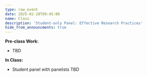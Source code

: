 ```yaml
---
type: raw_event
date: 2025-02-28T09:45:00
name: Class
description: 'Student-only Panel: Effective Research Practices'
hide_from_announcments: true
---
```

**Pre-class Work:** 
* TBD

**In Class:**
* Student panel with panelists TBD

<!-- 
**Pre-class Work:** (instructions on canvas)
* Read:
  * [The Secret History of Women in Coding](https://www.nytimes.com/2019/02/13/magazine/women-coding-computer-programming.html){:target="_blank"}{:rel="noopener noreferrer"}
  * [Silent Technical Privilege](https://slate.com/technology/2014/01/programmer-privilege-as-an-asian-male-computer-science-major-everyone-gave-me-the-benefit-of-the-doubt.html){:target="_blank"}{:rel="noopener noreferrer"}
  * [Invisible Women: The Plough Hypothesis (Chapter 7)](https://hollis.harvard.edu/permalink/f/1lqd3jo/01HVD_ALMA512333730570003941){:target="_blank"}{:rel="noopener noreferrer"}
* Answer reflection questions on canvas.

**In Class:** \[[slides]({{ site.baseurl }}/assets/DEI-part1.pdf){:target="_blank"}{:rel="noopener noreferrer"}\]
* Discussion of barriers leading to equitable and fair participatory design
* Guest: [Dr. Weiwei Pan](https://onefishy.github.io/){:target="_blank"}{:rel="noopener noreferrer"} -->

